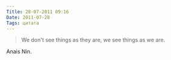 ```yaml
---
Title: 28-07-2011 09:16
Date: 2011-07-28
Tags: цитата
---
```


> We don't see things as they are, we see things as we are.

Anais Nin.